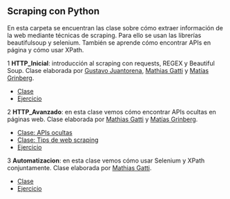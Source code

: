 ## Scraping con Python

En esta carpeta se encuentran las clase sobre cómo extraer información de la web mediante técnicas de scraping. Para ello se usan
las librerías beautifulsoup y selenium. También se aprende cómo encontrar APIs en página y cómo usar XPath.


1 **HTTP_Inicial**: introducción al scraping con requests, REGEX y Beautiful Soup. Clase elaborada por <a href="https://ar.linkedin.com/in/gustavo-juantorena" target="_blank">Gustavo Juantorena</a>, <a href="http://mathigatti.com/" target="_blank">Mathias Gatti</a> y <a href="https://ar.linkedin.com/in/matias-grinberg" target="_blank">Matías Grinberg</a>.

- <a href="https://colab.research.google.com/github/institutohumai/cursos-python/blob/master/Scraping/1_HTTP_Inicial/scraping_http_inicial.ipynb" target="_blank">Clase</a>
- <a href="https://colab.research.google.com/github/institutohumai/cursos-python/blob/master/Scraping/1_HTTP_Inicial/ejercicio/spinetta.ipynb" target="_blank">Ejercicio</a>

2 **HTTP_Avanzado**: en esta clase vemos cómo encontrar APIs ocultas en páginas web. Clase elaborada por <a href="http://mathigatti.com/" target="_blank">Mathias Gatti</a> y <a href="https://ar.linkedin.com/in/matias-grinberg" target="_blank">Matías Grinberg</a>.

- <a href="https://colab.research.google.com/github/institutohumai/cursos-python/blob/develop/Scraping/2_HTTP_Avanzado/scraping_http_avanzado.ipynb" target="_blank">Clase: APIs ocultas</a>
- <a href="https://colab.research.google.com/github/institutohumai/cursos-python/blob/develop/Scraping/2_HTTP_Avanzado/scraping_extra_tips.ipynb" target="_blank">Clase: Tips de web scraping</a>
- <a href="https://colab.research.google.com/github/institutohumai/cursos-python/blob/develop/Scraping/2_HTTP_Avanzado/ejercicio/apis-ocultas.ipynb" target="_blank">Ejercicio</a>

3 **Automatizacion**: en esta clase vemos cómo usar Selenium y XPath conjuntamente. Clase elaborada por <a href="http://mathigatti.com/" target="_blank">Mathias Gatti</a>.

- <a href="https://colab.research.google.com/github/institutohumai/cursos-python/blob/master/Scraping/3_Automatizacion/scraping_por_automatizacion.ipynb" target="_blank">Clase</a>
- <a href="https://colab.research.google.com/github/institutohumai/cursos-python/blob/master/Scraping/3_Automatizacion/ejercicio/whatsapp_bot.ipynb" target="_blank">Ejercicio</a>

